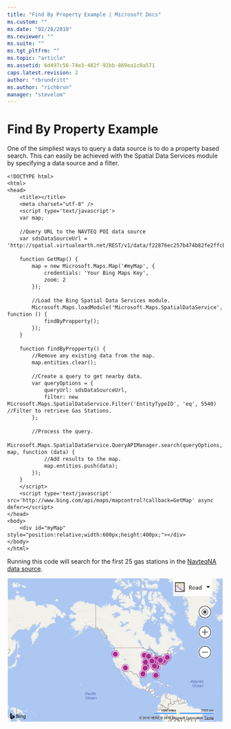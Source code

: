 ```yaml
---
title: "Find By Property Example | Microsoft Docs"
ms.custom: ""
ms.date: "02/28/2018"
ms.reviewer: ""
ms.suite: ""
ms.tgt_pltfrm: ""
ms.topic: "article"
ms.assetid: 6d497c56-74e3-482f-92bb-869ea1c0a571
caps.latest.revision: 2
author: "rbrundritt"
ms.author: "richbrun"
manager: "stevelom"
---
```

# Find By Property Example
One of the simpliest ways to query a data source is to do a property based search. This can easily be achieved with the Spatial Data Services module by specifying a data source and a filter.

```
<!DOCTYPE html>
<html>
<head>
    <title></title>
    <meta charset="utf-8" />
	<script type='text/javascript'>
    var map;

    //Query URL to the NAVTEQ POI data source
    var sdsDataSourceUrl = 'http://spatial.virtualearth.net/REST/v1/data/f22876ec257b474b82fe2ffcb8393150/NavteqNA/NavteqPOIs';

    function GetMap() {
        map = new Microsoft.Maps.Map('#myMap', {
            credentials: 'Your Bing Maps Key',
            zoom: 2
        });

        //Load the Bing Spatial Data Services module.
        Microsoft.Maps.loadModule('Microsoft.Maps.SpatialDataService', function () {
            findByPropperty();
        });
    }

    function findByPropperty() {
        //Remove any existing data from the map.
        map.entities.clear();

        //Create a query to get nearby data.
        var queryOptions = {
            queryUrl: sdsDataSourceUrl,
            filter: new Microsoft.Maps.SpatialDataService.Filter('EntityTypeID', 'eq', 5540) //Filter to retrieve Gas Stations.
        };

        //Process the query.
        Microsoft.Maps.SpatialDataService.QueryAPIManager.search(queryOptions, map, function (data) {
            //Add results to the map.
            map.entities.push(data);
        });
    }
    </script>
    <script type='text/javascript' src='http://www.bing.com/api/maps/mapcontrol?callback=GetMap' async defer></script>
</head>
<body>
    <div id="myMap" style="position:relative;width:600px;height:400px;"></div>
</body>
</html>
```

Running this code will search for the first 25 gas stations in the [NavteqNA data source](../spatial-data-services/navteqna.md).

![BMV8_FindByPropertyExample](../v8-web-control/media/bmv8-findbypropertyexample.PNG)